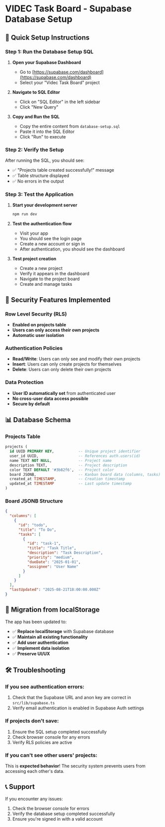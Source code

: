 # VIDEC Task Board - Supabase Database Setup

## 🚀 Quick Setup Instructions

### Step 1: Run the Database Setup SQL

1. **Open your Supabase Dashboard**
   - Go to [https://supabase.com/dashboard](https://supabase.com/dashboard)
   - Select your "Videc Task Board" project

2. **Navigate to SQL Editor**
   - Click on "SQL Editor" in the left sidebar
   - Click "New Query"

3. **Copy and Run the SQL**
   - Copy the entire content from `database-setup.sql`
   - Paste it into the SQL Editor
   - Click "Run" to execute

### Step 2: Verify the Setup

After running the SQL, you should see:
- ✅ "Projects table created successfully!" message
- ✅ Table structure displayed
- ✅ No errors in the output

### Step 3: Test the Application

1. **Start your development server**
   ```bash
   npm run dev
   ```

2. **Test the authentication flow**
   - Visit your app
   - You should see the login page
   - Create a new account or sign in
   - After authentication, you should see the dashboard

3. **Test project creation**
   - Create a new project
   - Verify it appears in the dashboard
   - Navigate to the project board
   - Create and manage tasks

## 🔐 Security Features Implemented

### Row Level Security (RLS)
- **Enabled on projects table**
- **Users can only access their own projects**
- **Automatic user isolation**

### Authentication Policies
- **Read/Write**: Users can only see and modify their own projects
- **Insert**: Users can only create projects for themselves
- **Delete**: Users can only delete their own projects

### Data Protection
- **User ID automatically set** from authenticated user
- **No cross-user data access possible**
- **Secure by default**

## 📊 Database Schema

### Projects Table
```sql
projects (
  id UUID PRIMARY KEY,           -- Unique project identifier
  user_id UUID,                  -- References auth.users(id)
  name TEXT NOT NULL,            -- Project name
  description TEXT,              -- Project description
  color TEXT DEFAULT '#3b82f6',  -- Project color
  board JSONB,                   -- Kanban board data (columns, tasks)
  created_at TIMESTAMP,          -- Creation timestamp
  updated_at TIMESTAMP           -- Last update timestamp
)
```

### Board JSONB Structure
```json
{
  "columns": [
    {
      "id": "todo",
      "title": "To Do",
      "tasks": [
        {
          "id": "task-1",
          "title": "Task Title",
          "description": "Task Description",
          "priority": "medium",
          "dueDate": "2025-01-01",
          "assignee": "User Name"
        }
      ]
    }
  ],
  "lastUpdated": "2025-08-21T18:00:00.000Z"
}
```

## 🔄 Migration from localStorage

The app has been updated to:
- ✅ **Replace localStorage** with Supabase database
- ✅ **Maintain all existing functionality**
- ✅ **Add user authentication**
- ✅ **Implement data isolation**
- ✅ **Preserve UI/UX**

## 🛠️ Troubleshooting

### If you see authentication errors:
1. Check that the Supabase URL and anon key are correct in `src/lib/supabase.ts`
2. Verify email authentication is enabled in Supabase Auth settings

### If projects don't save:
1. Ensure the SQL setup completed successfully
2. Check browser console for any errors
3. Verify RLS policies are active

### If you can't see other users' projects:
This is **expected behavior**! The security system prevents users from accessing each other's data.

## 📞 Support

If you encounter any issues:
1. Check the browser console for errors
2. Verify the database setup completed successfully
3. Ensure you're signed in with a valid account
